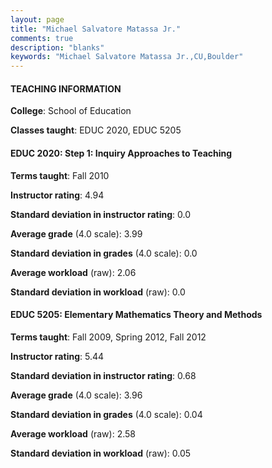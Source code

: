 ```yaml
---
layout: page
title: "Michael Salvatore Matassa Jr." 
comments: true
description: "blanks"
keywords: "Michael Salvatore Matassa Jr.,CU,Boulder"
---
```

<head>
<script src="https://ajax.googleapis.com/ajax/libs/jquery/2.1.3/jquery.min.js"></script>
<script src="https://dl.dropboxusercontent.com/s/pc42nxpaw1ea4o9/highcharts.js?dl=0"></script>
<!-- <script src="../assets/js/highcharts.js"></script> -->
<style type="text/css">@font-face {
	font-family: "Bebas Neue";
	src: url(https://www.filehosting.org/file/details/544349/BebasNeue Regular.otf) format("opentype");
	}
	h1.Bebas { 
		font-family: "Bebas Neue", Verdana, Tahoma;
	}
</style>
</head>
	   
#### TEACHING INFORMATION

**College**: School of Education

**Classes taught**: EDUC 2020, EDUC 5205

#### EDUC 2020: Step 1: Inquiry Approaches to Teaching

**Terms taught**: Fall 2010

**Instructor rating**: 4.94

**Standard deviation in instructor rating**: 0.0

**Average grade** (4.0 scale): 3.99

**Standard deviation in grades** (4.0 scale): 0.0

**Average workload** (raw): 2.06

**Standard deviation in workload** (raw): 0.0

#### EDUC 5205: Elementary Mathematics Theory and Methods

**Terms taught**: Fall 2009, Spring 2012, Fall 2012

**Instructor rating**: 5.44

**Standard deviation in instructor rating**: 0.68

**Average grade** (4.0 scale): 3.96

**Standard deviation in grades** (4.0 scale): 0.04

**Average workload** (raw): 2.58

**Standard deviation in workload** (raw): 0.05

